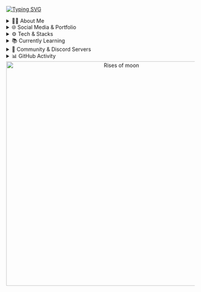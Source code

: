 [![Typing SVG](https://readme-typing-svg.herokuapp.com/?color=00FFAA&size=35&center=true&vCenter=true&width=1000&lines=Welcome,+I'm+Ryan+Rodrigues;Software+Developer;Learning+and+Building;Passionate+About+Technology)](https://git.io/typing-svg)



<details>
  <summary>👨‍💻 About Me</summary>
  <div align="center">

I'm a **Software Developer** passionate about technology and continuous learning.  
I enjoy working on projects that challenge me and help me grow as a developer.  

**Areas of Interest:** Web Development, Automation, Discord Bots, Data Analysis  
**Currently Working On:** Backend development, learning new frameworks and tools  
**Background:** Self-taught developer with a focus on practical learning and real projects  

  </div>
</details>



<details>
  <summary>🌐 Social Media & Portfolio</summary>
  <div align="center">

### Social Media
<a href="mailto:yryurodriguess@gmail.com"><img src="https://img.shields.io/badge/Gmail-000000?style=for-the-badge&logo=gmail&logoColor=00FFAA"></a>
<a href="https://www.linkedin.com/in/ryan-rodrigues-592a27313"><img src="https://img.shields.io/badge/-LinkedIn-000000?style=for-the-badge&logo=linkedin&logoColor=00FFAA"></a>
<a href="https://instagram.com/ryan.ditko"><img src="https://img.shields.io/badge/Instagram-000000?style=for-the-badge&logo=instagram&logoColor=00FFAA"></a>
<a href="https://discord.gg/eWkcKYKCc4"><img src="https://img.shields.io/badge/Discord-000000?style=for-the-badge&logo=discord&logoColor=00FFAA"></a>
<a href="https://www.youtube.com/@Ryanditko"><img src="https://img.shields.io/badge/YouTube-000000?style=for-the-badge&logo=youtube&logoColor=00FFAA"></a>
<a href="https://github.com/Ryanditko"><img src="https://img.shields.io/badge/GitHub-000000?style=for-the-badge&logo=github&logoColor=00FFAA"></a>

### Portfolio
<a href="https://ryandev-dun.vercel.app"><img src="https://img.shields.io/badge/portfolio-000000?style=for-the-badge&logo=vercel&logoColor=00FFAA"></a>

  </div>
</details>



<details>
  <summary>⚙️ Tech & Stacks</summary>
  <div align="center">

### Programming Languages
![Python](https://img.shields.io/badge/Python-000000?style=for-the-badge&logo=python&logoColor=00FFAA)
![JavaScript](https://img.shields.io/badge/JavaScript-000000?style=for-the-badge&logo=javascript&logoColor=00FFAA)
![SQL](https://img.shields.io/badge/SQL-000000?style=for-the-badge&logo=postgresql&logoColor=00FFAA)

### Frontend
![HTML5](https://img.shields.io/badge/HTML5-000000?style=for-the-badge&logo=html5&logoColor=00FFAA)
![CSS3](https://img.shields.io/badge/CSS3-000000?style=for-the-badge&logo=css3&logoColor=00FFAA)
![Bootstrap](https://img.shields.io/badge/Bootstrap-000000?style=for-the-badge&logo=bootstrap&logoColor=00FFAA)

### Backend & Tools
![Node.js](https://img.shields.io/badge/Node.js-000000?style=for-the-badge&logo=node.js&logoColor=00FFAA)
![API REST](https://img.shields.io/badge/API_REST-000000?style=for-the-badge&logo=postman&logoColor=00FFAA)
![DAX](https://img.shields.io/badge/DAX-000000?style=for-the-badge&logo=microsoftexcel&logoColor=00FFAA)

### Development Tools
![Git](https://img.shields.io/badge/Git-000000?style=for-the-badge&logo=git&logoColor=00FFAA)
![GitHub](https://img.shields.io/badge/GitHub-000000?style=for-the-badge&logo=github&logoColor=00FFAA)
![AWS](https://img.shields.io/badge/AWS-000000?style=for-the-badge&logo=amazonwebservices&logoColor=00FFAA)

### Bots
![Discord.js](https://img.shields.io/badge/Discord.js-000000?style=for-the-badge&logo=discord&logoColor=00FFAA)
![Discord.py](https://img.shields.io/badge/Discord.py-000000?style=for-the-badge&logo=discord&logoColor=00FFAA)

### Data Analysis & BI
![Excel](https://img.shields.io/badge/Microsoft_Excel-000000?style=for-the-badge&logo=microsoftexcel&logoColor=00FFAA)
![Google Sheets](https://img.shields.io/badge/Google%20Sheets-000000?style=for-the-badge&logo=google-sheets&logoColor=00FFAA)
![Power BI](https://img.shields.io/badge/Power%20BI-000000?style=for-the-badge&logo=powerbi&logoColor=00FFAA)
![Jupyter](https://img.shields.io/badge/Jupyter-000000?style=for-the-badge&logo=jupyter&logoColor=00FFAA)
![Kaggle](https://img.shields.io/badge/Kaggle-000000?style=for-the-badge&logo=kaggle&logoColor=00FFAA)

### CRM
![Salesforce](https://img.shields.io/badge/Salesforce-000000?style=for-the-badge&logo=salesforce&logoColor=00FFAA)
![Genesys Cloud](https://img.shields.io/badge/Genesys%20Cloud-000000?style=for-the-badge&logo=cloud&logoColor=00FFAA)

  </div>
</details>



<details>
  <summary>📚 Currently Learning</summary>
  <div align="center">

![Docker](https://img.shields.io/badge/Docker-000000?style=for-the-badge&logo=docker&logoColor=00FFAA)
![Go](https://img.shields.io/badge/Go-000000?style=for-the-badge&logo=go&logoColor=00FFAA)
![Kotlin](https://img.shields.io/badge/Kotlin-000000?style=for-the-badge&logo=kotlin&logoColor=00FFAA)
![Express.js](https://img.shields.io/badge/Express.js-000000?style=for-the-badge&logo=express&logoColor=00FFAA)
![TypeScript](https://img.shields.io/badge/TypeScript-000000?style=for-the-badge&logo=typescript&logoColor=00FFAA)
![TailwindCSS](https://img.shields.io/badge/Tailwind_CSS-000000?style=for-the-badge&logo=tailwind-css&logoColor=00FFAA)
![React](https://img.shields.io/badge/React-000000?style=for-the-badge&logo=react&logoColor=00FFAA)

  </div>
</details>



<details>
  <summary>💬 Community & Discord Servers</summary>
  <div align="center">

<a href="https://discord.gg/gibrasil"><img src="https://cardzera.audibert.dev/api/748720691645251716?backgroundColor=000000&buttonColor=00FFAA&buttonTextColor=000000&infoColor=ffffff&nameColor=00FFAA&borderRadius=10&titleLen=24&elipsis=false" alt="GI Brasil"/></a>
<a href="https://discord.gg/voidrequiem"><img src="https://cardzera.audibert.dev/api/996403908530405406?backgroundColor=000000&buttonColor=00FFAA&buttonTextColor=000000&infoColor=ffffff&nameColor=00FFAA&borderRadius=10&titleLen=24&elipsis=false" alt="Opera Epiclese"/></a>

  </div>
</details>



<details>
  <summary>📊 GitHub Activity</summary>
  <div align="center">

<table>
<tr>
<td><img width="400px" src="https://github-readme-stats.vercel.app/api?username=Ryanditko&show_icons=true&count_private=true&hide_border=true&title_color=00FFAA&icon_color=00FFAA&text_color=00FFAA&bg_color=000000"/></td>
<td><img width="400px" src="https://github-readme-stats.vercel.app/api/top-langs/?username=Ryanditko&layout=compact&hide_border=true&title_color=00FFAA&text_color=00FFAA&bg_color=000000"/></td>
</tr>
</table>

<img width="100%" src="https://github-readme-activity-graph.vercel.app/graph?username=Ryanditko&bg_color=000000&color=00FFAA&line=00FFAA&point=00FFAA&area=true&hide_border=true"/>

  </div>
</details>

<div align="center">
  <img src="https://i.pinimg.com/originals/b1/5b/d5/b15bd596014d9d9310e59b07b85da550.gif" width="600" alt="Rises of moon">
</div>













